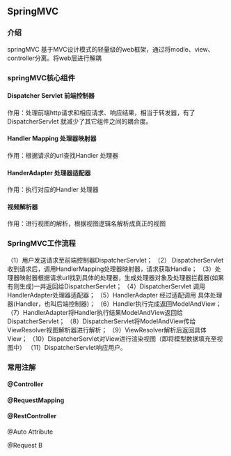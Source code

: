 ## SpringMVC

### 介绍

springMVC 基于MVC设计模式的轻量级的web框架，通过将modle、view、controller分离。将web层进行解耦

### springMVC核心组件

#### Dispatcher Servlet  前端控制器

作用：处理前端http请求和相应请求、响应结果，相当于转发器，有了DispatcherServlet 就减少了其它组件之间的耦合度。

#### Handler Mapping 处理器映射器

作用：根据请求的url查找Handler 处理器

#### HanderAdapter  处理器适配器

作用：执行对应的Handler 处理器

#### 视频解析器

作用：进行视图的解析，根据视图逻辑名解析成真正的视图

### SpringMVC工作流程

（1）用户发送请求至前端控制器DispatcherServlet；
（2） DispatcherServlet收到请求后，调用HandlerMapping处理器映射器，请求获取Handle；
（3）处理器映射器根据请求url找到具体的处理器，生成处理器对象及处理器拦截器(如果有则生成)一并返回给DispatcherServlet；
（4）DispatcherServlet 调用 HandlerAdapter处理器适配器；
（5）HandlerAdapter 经过适配调用 具体处理器(Handler，也叫后端控制器)；
（6）Handler执行完成返回ModelAndView；
（7）HandlerAdapter将Handler执行结果ModelAndView返回给DispatcherServlet；
（8）DispatcherServlet将ModelAndView传给ViewResolver视图解析器进行解析；
（9）ViewResolver解析后返回具体View；
（10）DispatcherServlet对View进行渲染视图（即将模型数据填充至视图中）
（11）DispatcherServlet响应用户。

### 常用注解

#### @Controller

#### @RequestMapping

#### @RestController

@Auto Attribute

@Request B    


